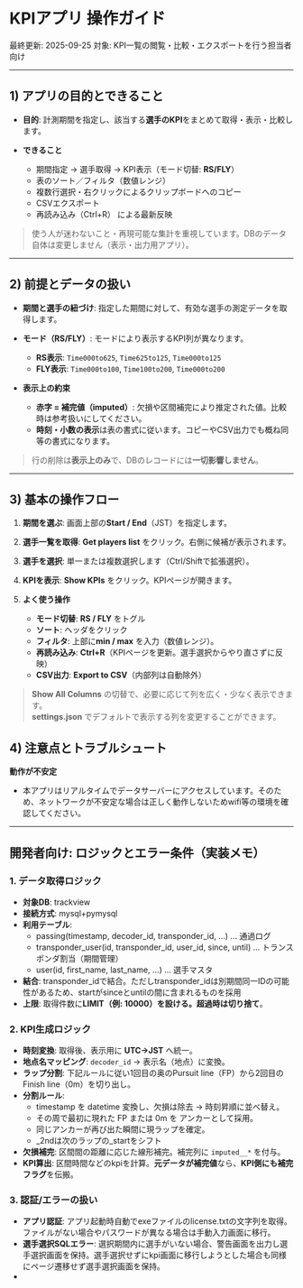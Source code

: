 # KPIアプリ 操作ガイド

最終更新: 2025-09-25
対象: KPI一覧の閲覧・比較・エクスポートを行う担当者向け

---

## 1) アプリの目的とできること

* **目的**: 計測期間を指定し、該当する**選手のKPI**をまとめて取得・表示・比較します。
* **できること**

  * 期間指定 → 選手取得 → KPI表示（モード切替: **RS/FLY**）
  * 表のソート／フィルタ（数値レンジ）
  * 複数行選択・右クリックによるクリップボードへのコピー
  * CSVエクスポート
  * 再読み込み（Ctrl+R） による最新反映

> 使う人が迷わないこと・再現可能な集計を重視しています。DBのデータ自体は変更しません（表示・出力用アプリ）。

---

## 2) 前提とデータの扱い

* **期間と選手の紐づけ**: 指定した期間に対して、有効な選手の測定データを取得します。
* **モード（RS/FLY）**: モードにより表示するKPI列が異なります。

  * **RS表示**: `Time000to625`, `Time625to125`, `Time000to125`
  * **FLY表示**: `Time000to100`, `Time100to200`, `Time000to200`
* **表示上の約束**

  * **赤字 = 補完値（imputed）**: 欠損や区間補完により推定された値。比較時は参考扱いにしてください。
  * **時刻・小数の表示**は表の書式に従います。コピーやCSV出力でも概ね同等の書式になります。

> 行の削除は**表示上のみ**で、DBのレコードには**一切影響しません**。

---

## 3) 基本の操作フロー

1. **期間を選ぶ**: 画面上部の**Start / End**（JST）を指定します。
2. **選手一覧を取得**: **Get players list** をクリック。右側に候補が表示されます。
3. **選手を選択**: 単一または複数選択します（Ctrl/Shiftで拡張選択）。
4. **KPIを表示**: **Show KPIs** をクリック。KPIページが開きます。
5. **よく使う操作**

   * **モード切替**: **RS / FLY** をトグル
   * **ソート**: ヘッダをクリック
   * **フィルタ**: 上部に**min / max** を入力（数値レンジ）。
   * **再読み込み**: **Ctrl+R**（KPIページを更新。選手選択からやり直さずに反映）
   * **CSV出力**: **Export to CSV**（内部列は自動除外）

>  **Show All Columns** の切替で、必要に応じて列を広く・少なく表示できます。\
>  **settings.json** でデフォルトで表示する列を変更することができます。


## 4) 注意点とトラブルシュート

**動作が不安定**
- 本アプリはリアルタイムでデータサーバーにアクセスしています。そのため、ネットワークが不安定な場合は正しく動作しないためwifi等の環境を確認してください。

---


## 開発者向け: ロジックとエラー条件（実装メモ）

### 1. データ取得ロジック

* **対象DB**: trackview
* **接続方式**: mysql+pymysql
* **利用テーブル**: 
  - passing(timestamp, decoder_id, transponder_id, …) … 通過ログ
  - transponder_user(id, transponder_id, user_id, since, until) … トランスポンダ割当（期間管理）
  - user(id, first_name, last_name, …) … 選手マスタ
* **結合**: transponder_idで結合。ただしtransponder_idは別期間同一IDの可能性があるため、startがsinceとuntilの間に含まれるものを採用
* **上限**: 取得件数に**LIMIT（例: 10000）**を設ける。超過時は**切り捨て**。

### 2. KPI生成ロジック

* **時刻変換**: 取得後、表示用に **UTC→JST** へ統一。
* **地点名マッピング**: `decoder_id` → 表示名（地点）に変換。
* **ラップ分割**: 下記ルールに従い1回目の奥のPursuit line（FP）から2回目のFinish line（0m）を切り出し。
* **分割ルール**: 
  * timestamp を datetime 変換し、欠損は除去 → 時刻昇順に並べ替え。
  * その周で最初に現れた FP または 0m を アンカーとして採用。
  * 同じアンカーが再び出た瞬間に現ラップを確定。
  * _2ndは次のラップの_startをシフト
* **欠損補完**: 区間間の距離に応じた線形補完。補完列に `imputed__*` を付与。
* **KPI算出**: 区間時間などのkpiを計算。**元データが補完値**なら、**KPI側にも補完フラグ**を伝搬。

### 3. 認証/エラーの扱い

* **アプリ認証**: アプリ起動時自動でexeファイルのlicense.txtの文字列を取得。ファイルがない場合やパスワードが異なる場合は手動入力画面に移行。
* **選手選択SQLエラー**: 選択期間内に選手がいない場合、警告画面を出力し選手選択画面を保持。選手選択せずにkpi画面に移行しようとした場合も同様にページ遷移せず選手選択画面を保持。
* 

